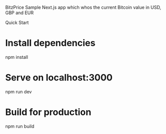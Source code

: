 BitzPrice
Sample Next.js app which whos the current Bitcoin value in USD, GBP and EUR

Quick Start
# Install dependencies
npm install

# Serve on localhost:3000
npm run dev

# Build for production
npm run build
